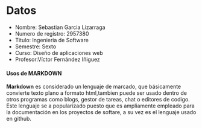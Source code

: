 # Datos
- Nombre: Sebastian Garcia Lizarraga
- Numero de registro: 2957380
- Titulo: Ingenieria de Software
- Semestre: Sexto
- Curso: Diseño de aplicaciones web
- Profesor:Víctor Fernández Iñiguez
#### Usos de MARKDOWN
**Markdown** es considerado un lenguaje de marcado, que básicamente convierte texto plano a formato html,tambien puede ser usado dentro de otros programas como blogs, gestor de tareas, chat o editores de codigo. 
Este lenguaje se a popularizado puesto que es ampliamente empleado para la documentación en los proyectos de softare, a su vez es el lenguaje usado en github.
